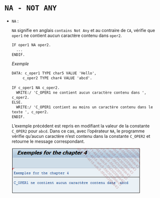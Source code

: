 # **`NA - NOT ANY`**

- `NA` :

  `NA` signifie en anglais `contains Not Any` et au contraire de `CA`, vérifie que `oper1` ne contient aucun caractère contenu dans `oper2`.

  ```JS
  IF oper1 NA oper2.
    ...
  ENDIF.
  ```

  _Exemple_

  ```JS
  DATA: c_oper1 TYPE char5 VALUE 'Hello',
       c_oper2 TYPE char4 VALUE 'abcd'.

  IF c_oper1 NA c_oper2.
    WRITE:/ 'C_OPER1 ne contient aucun caractère contenu dans ', c_oper2.
  ELSE.
    WRITE:/ 'C_OPER1 contient au moins un caractère contenu dans le texte ', c_oper2.
  ENDIF.
  ```

  L’exemple précédent est repris en modifiant la valeur de la constante `C_OPER2` pour `abcd`. Dans ce cas, avec l’opérateur `NA`, le programme vérifie qu’aucun caractère n’est contenu dans la constante `C_OPER2` et retourne le message correspondant.

  ![](..//99%20-%20Ressources/02_Conditions%20-%2006%20-%2001.png)
